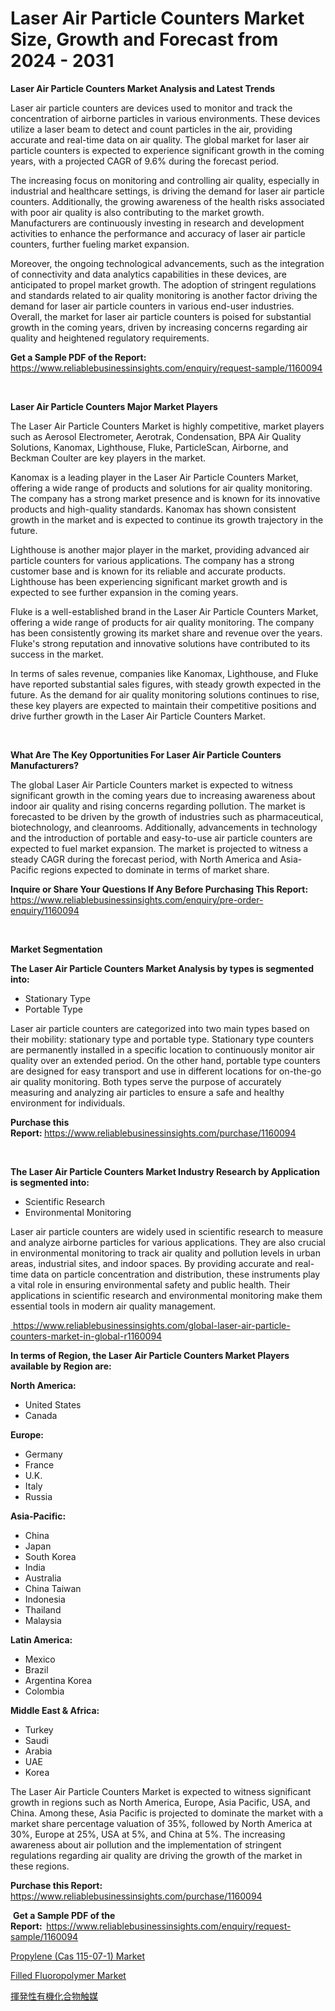 <p><h1>Laser Air Particle Counters Market Size, Growth and Forecast from 2024 - 2031</h1></p><p><strong>Laser Air Particle Counters Market Analysis and Latest Trends</strong></p>
<p><p>Laser air particle counters are devices used to monitor and track the concentration of airborne particles in various environments. These devices utilize a laser beam to detect and count particles in the air, providing accurate and real-time data on air quality. The global market for laser air particle counters is expected to experience significant growth in the coming years, with a projected CAGR of 9.6% during the forecast period.</p><p>The increasing focus on monitoring and controlling air quality, especially in industrial and healthcare settings, is driving the demand for laser air particle counters. Additionally, the growing awareness of the health risks associated with poor air quality is also contributing to the market growth. Manufacturers are continuously investing in research and development activities to enhance the performance and accuracy of laser air particle counters, further fueling market expansion.</p><p>Moreover, the ongoing technological advancements, such as the integration of connectivity and data analytics capabilities in these devices, are anticipated to propel market growth. The adoption of stringent regulations and standards related to air quality monitoring is another factor driving the demand for laser air particle counters in various end-user industries. Overall, the market for laser air particle counters is poised for substantial growth in the coming years, driven by increasing concerns regarding air quality and heightened regulatory requirements.</p></p>
<p><strong>Get a Sample PDF of the Report:&nbsp;</strong> <a href="https://www.reliablebusinessinsights.com/enquiry/request-sample/1160094">https://www.reliablebusinessinsights.com/enquiry/request-sample/1160094</a></p>
<p>&nbsp;</p>
<p><strong>Laser Air Particle Counters Major Market Players</strong></p>
<p><p>The Laser Air Particle Counters Market is highly competitive, market players such as Aerosol Electrometer, Aerotrak, Condensation, BPA Air Quality Solutions, Kanomax, Lighthouse, Fluke, ParticleScan, Airborne, and Beckman Coulter are key players in the market.</p><p>Kanomax is a leading player in the Laser Air Particle Counters Market, offering a wide range of products and solutions for air quality monitoring. The company has a strong market presence and is known for its innovative products and high-quality standards. Kanomax has shown consistent growth in the market and is expected to continue its growth trajectory in the future.</p><p>Lighthouse is another major player in the market, providing advanced air particle counters for various applications. The company has a strong customer base and is known for its reliable and accurate products. Lighthouse has been experiencing significant market growth and is expected to see further expansion in the coming years.</p><p>Fluke is a well-established brand in the Laser Air Particle Counters Market, offering a wide range of products for air quality monitoring. The company has been consistently growing its market share and revenue over the years. Fluke's strong reputation and innovative solutions have contributed to its success in the market.</p><p>In terms of sales revenue, companies like Kanomax, Lighthouse, and Fluke have reported substantial sales figures, with steady growth expected in the future. As the demand for air quality monitoring solutions continues to rise, these key players are expected to maintain their competitive positions and drive further growth in the Laser Air Particle Counters Market.</p></p>
<p>&nbsp;</p>
<p><strong>What Are The Key Opportunities For Laser Air Particle Counters Manufacturers?</strong></p>
<p><p>The global Laser Air Particle Counters market is expected to witness significant growth in the coming years due to increasing awareness about indoor air quality and rising concerns regarding pollution. The market is forecasted to be driven by the growth of industries such as pharmaceutical, biotechnology, and cleanrooms. Additionally, advancements in technology and the introduction of portable and easy-to-use air particle counters are expected to fuel market expansion. The market is projected to witness a steady CAGR during the forecast period, with North America and Asia-Pacific regions expected to dominate in terms of market share.</p></p>
<p><strong>Inquire or Share Your Questions If Any Before Purchasing This Report:</strong> <a href="https://www.reliablebusinessinsights.com/enquiry/pre-order-enquiry/1160094">https://www.reliablebusinessinsights.com/enquiry/pre-order-enquiry/1160094</a></p>
<p>&nbsp;</p>
<p><strong>Market Segmentation</strong></p>
<p><strong>The Laser Air Particle Counters Market Analysis by types is segmented into:</strong></p>
<p><ul><li>Stationary Type</li><li>Portable Type</li></ul></p>
<p><p>Laser air particle counters are categorized into two main types based on their mobility: stationary type and portable type. Stationary type counters are permanently installed in a specific location to continuously monitor air quality over an extended period. On the other hand, portable type counters are designed for easy transport and use in different locations for on-the-go air quality monitoring. Both types serve the purpose of accurately measuring and analyzing air particles to ensure a safe and healthy environment for individuals.</p></p>
<p><strong>Purchase this Report:&nbsp;</strong><a href="https://www.reliablebusinessinsights.com/purchase/1160094">https://www.reliablebusinessinsights.com/purchase/1160094</a></p>
<p>&nbsp;</p>
<p><strong>The Laser Air Particle Counters Market Industry Research by Application is segmented into:</strong></p>
<p><ul><li>Scientific Research</li><li>Environmental Monitoring</li></ul></p>
<p><p>Laser air particle counters are widely used in scientific research to measure and analyze airborne particles for various applications. They are also crucial in environmental monitoring to track air quality and pollution levels in urban areas, industrial sites, and indoor spaces. By providing accurate and real-time data on particle concentration and distribution, these instruments play a vital role in ensuring environmental safety and public health. Their applications in scientific research and environmental monitoring make them essential tools in modern air quality management.</p></p>
<p><a href="https://www.reliablebusinessinsights.com/global-laser-air-particle-counters-market-in-global-r1160094">&nbsp;https://www.reliablebusinessinsights.com/global-laser-air-particle-counters-market-in-global-r1160094</a></p>
<p><strong>In terms of Region, the Laser Air Particle Counters Market Players available by Region are:</strong></p>
<p>
    <p> <strong> North America: </strong>
        <ul>
            <li>United States</li>
            <li>Canada</li>
        </ul>
        </p> 
    <p> <strong> Europe: </strong>
        <ul>
            <li>Germany</li>
            <li>France</li>
            <li>U.K.</li>
            <li>Italy</li>
            <li>Russia</li>
        </ul>
        </p> 
    <p> <strong> Asia-Pacific: </strong>
        <ul>
            <li>China</li>
            <li>Japan</li>
            <li>South Korea</li>
            <li>India</li>
            <li>Australia</li>
            <li>China Taiwan</li>
            <li>Indonesia</li>
            <li>Thailand</li>
            <li>Malaysia</li>
        </ul>
        </p> 
    <p> <strong> Latin America: </strong>
        <ul>
            <li>Mexico</li>
            <li>Brazil</li>
            <li>Argentina Korea</li>
            <li>Colombia</li>
        </ul>
        </p> 
    <p> <strong> Middle East & Africa: </strong>
        <ul>
            <li>Turkey</li>
            <li>Saudi</li>
            <li>Arabia</li>
            <li>UAE</li>
            <li>Korea</li>
        </ul>
    </p>
    </p>
<p><p>The Laser Air Particle Counters Market is expected to witness significant growth in regions such as North America, Europe, Asia Pacific, USA, and China. Among these, Asia Pacific is projected to dominate the market with a market share percentage valuation of 35%, followed by North America at 30%, Europe at 25%, USA at 5%, and China at 5%. The increasing awareness about air pollution and the implementation of stringent regulations regarding air quality are driving the growth of the market in these regions.</p></p>
<p><strong>Purchase this Report: </strong><a href="https://www.reliablebusinessinsights.com/purchase/1160094">https://www.reliablebusinessinsights.com/purchase/1160094</a></p>
<p>&nbsp;<strong>Get a Sample PDF of the Report:&nbsp;&nbsp;</strong><a href="https://www.reliablebusinessinsights.com/enquiry/request-sample/1160094">https://www.reliablebusinessinsights.com/enquiry/request-sample/1160094</a></p>
<p><strong></strong></p>
<p><p><a href="https://github.com/RosemarieLeffler2023/Market-Research-Report-List-1/blob/main/propylene-cas-115-07-1-market.md">Propylene (Cas 115-07-1) Market</a></p><p><a href="https://view.publitas.com/reportprime-1/filled-fluoropolymer-market-focuses-on-market-share-size-and-projected-forecast-till-2031/">Filled Fluoropolymer Market</a></p><p><a href="https://github.com/WhitneyMurphy1982/Market-Research-Report-List-1/blob/main/279884388693.md">揮発性有機化合物触媒</a></p></p>